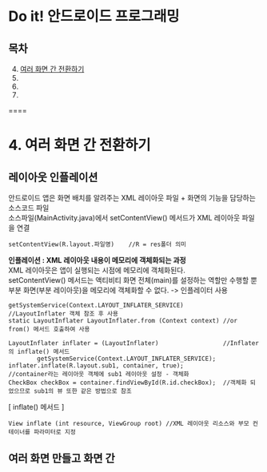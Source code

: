 Do it! 안드로이드 프로그래밍
====

목차
---
4. [여러 화면 간 전환하기](#4-여러-화면-간-전환하기)    
5.    
6.    
7.    

====

# 4. 여러 화면 간 전환하기
## 레이아웃 인플레이션
안드로이드 앱은 화면 배치를 알려주는 XML 레이아웃 파일 + 화면의 기능을 담당하는 소스코드 파일   
소스파일(MainActivity.java)에서 setContentView() 메서드가 XML 레이아웃 파일을 연결

    setContentView(R.layout.파일명)    //R = res폴더 의미
    
**인플레이션 : XML 레이아웃 내용이 메모리에 객체화되는 과정**    
XML 레이아웃은 앱이 실행되는 시점에 메모리에 객체화된다.   
setContentView() 메서드는 액티비티 화면 전체(main)를 설정하는 역할만 수행할 뿐    
부분 화면(부분 레이아웃)을 메모리에 객체화할 수 없다. -> 인플레이터 사용     

    getSystemService(Context.LAYOUT_INFLATER_SERVICE)           //LayoutInflater 객체 참조 후 사용
    static LayoutInflater LayoutInflater.from (Context context) //or from() 메서드 호출하여 사용
    
    LayoutInflater inflater = (LayoutInflater)                  //Inflater의 inflate() 메서드
            getSystemService(Context.LAYOUT_INFLATER_SERVICE);  
    inflater.inflate(R.layout.sub1, container, true);           //container라는 레이아웃 객체에 sub1 레이아웃 설정 - 객체화
    CheckBox checkBox = container.findViewById(R.id.checkBox);  //객체화 되었으므로 sub1의 뷰 또한 같은 방법으로 참조
    
[ inflate() 메서드 ]

    View inflate (int resource, ViewGroup root) //XML 레이아웃 리소스와 부모 컨테이너를 파라미터로 지정

## 여러 화면 만들고 화면 간 
